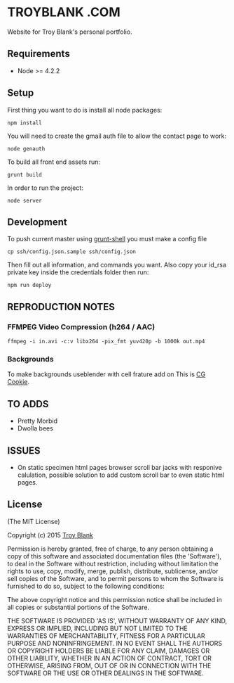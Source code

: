 # TROYBLANK .COM

Website for Troy Blank's personal portfolio.

## Requirements
* Node >= 4.2.2

## Setup
First thing you want to do is install all node packages:

    npm install
    
You will need to create the gmail auth file to allow the contact page to work:

    node genauth
    
To build all front end assets run:

    grunt build
  
In order to run the project:

    node server

## Development
    
To push current master using [grunt-shell](https://www.npmjs.com/package/grunt-shell) you must make a config file

    cp ssh/config.json.sample ssh/config.json
    
Then fill out all information, and commands you want. Also copy your id_rsa private key inside the credentials folder then run:

    npm run deploy


## REPRODUCTION NOTES
### FFMPEG Video Compression (h264 / AAC)

    ffmpeg -i in.avi -c:v libx264 -pix_fmt yuv420p -b 1000k out.mp4


### Backgrounds

To make backgrounds useblender with cell frature add on This is [CG Cookie](http://cgcookie.com/blender/lessons/1-getting-started/ "CG Cookie tut").

## TO ADDS
* Pretty Morbid
* Dwolla bees

## ISSUES
* On static specimen html pages browser scroll bar jacks with responive calulation, possible solution to add custom scroll bar to even static html pages.

## License

(The MIT License)

Copyright (c) 2015 [Troy Blank](mailto:troy@troyblank.com, "Troy Blank")

Permission is hereby granted, free of charge, to any person obtaining a copy of this software and associated documentation files (the 'Software'), to deal in the Software without restriction, including without limitation the rights to use, copy, modify, merge, publish, distribute, sublicense, and/or sell copies of the Software, and to permit persons to whom the Software is furnished to do so, subject to the following conditions:

The above copyright notice and this permission notice shall be included in all copies or substantial portions of the Software.

THE SOFTWARE IS PROVIDED 'AS IS', WITHOUT WARRANTY OF ANY KIND, EXPRESS OR IMPLIED, INCLUDING BUT NOT LIMITED TO THE WARRANTIES OF MERCHANTABILITY, FITNESS FOR A PARTICULAR PURPOSE AND NONINFRINGEMENT. IN NO EVENT SHALL THE AUTHORS OR COPYRIGHT HOLDERS BE LIABLE FOR ANY CLAIM, DAMAGES OR OTHER LIABILITY, WHETHER IN AN ACTION OF CONTRACT, TORT OR OTHERWISE, ARISING FROM, OUT OF OR IN CONNECTION WITH THE SOFTWARE OR THE USE OR OTHER DEALINGS IN THE SOFTWARE.